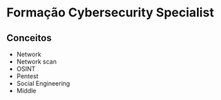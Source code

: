 # Formação Cybersecurity Specialist

## Conceitos

- Network
- Network scan
- OSINT
- Pentest
- Social Engineering
- Middle
